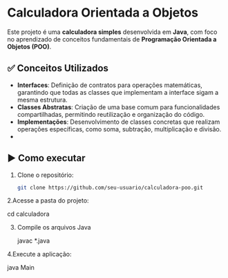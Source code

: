 #  Calculadora Orientada a Objetos

Este projeto é uma **calculadora simples** desenvolvida em **Java**, com foco no aprendizado de conceitos fundamentais de **Programação Orientada a Objetos (POO)**.

## ✅ Conceitos Utilizados
- **Interfaces**: Definição de contratos para operações matemáticas, garantindo que todas as classes que implementam a interface sigam a mesma estrutura.
- **Classes Abstratas**: Criação de uma base comum para funcionalidades compartilhadas, permitindo reutilização e organização do código.
- **Implementações**: Desenvolvimento de classes concretas que realizam operações específicas, como soma, subtração, multiplicação e divisão.
- 
## ▶️ Como executar
1. Clone o repositório:
   ```bash
   git clone https://github.com/seu-usuario/calculadora-poo.git
   
2.Acesse a pasta do projeto:

cd calculadora

3. Compile os arquivos Java
   
    javac *.java

4.Execute a aplicação:

java Main


